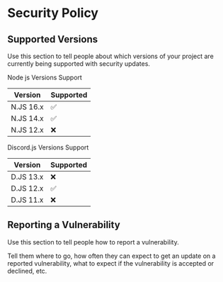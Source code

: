 # Security Policy

## Supported Versions

Use this section to tell people about which versions of your project are
currently being supported with security updates.

Node js Versions Support

| Version   | Supported          |
| --------- | ------------------ |
| N.JS 16.x | :white_check_mark: |
| N.JS 14.x | :white_check_mark: |
| N.JS 12.x | :x:                |

Discord.js Versions Support

| Version   | Supported          |
| --------- | ------------------ |
| D.JS 13.x | :x:                |
| D.JS 12.x | :white_check_mark: |
| D.JS 11.x | :x:                |

## Reporting a Vulnerability

Use this section to tell people how to report a vulnerability.

Tell them where to go, how often they can expect to get an update on a
reported vulnerability, what to expect if the vulnerability is accepted or
declined, etc.
